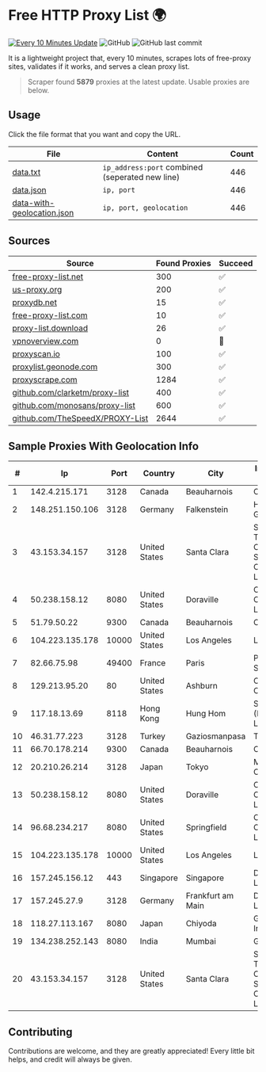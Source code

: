 
# Free HTTP Proxy List 🌍

[![Every 10 Minutes Update](https://github.com/mertguvencli/http-proxy-list/actions/workflows/main.yml/badge.svg?branch=main)](https://github.com/mertguvencli/http-proxy-list/actions/workflows/main.yml)
![GitHub](https://img.shields.io/github/license/mertguvencli/http-proxy-list)
![GitHub last commit](https://img.shields.io/github/last-commit/mertguvencli/http-proxy-list)

It is a lightweight project that, every 10 minutes, scrapes lots of free-proxy sites, validates if it works, and serves a clean proxy list.


> Scraper found **5879** proxies at the latest update. Usable proxies are below.

## Usage

Click the file format that you want and copy the URL.


|File|Content|Count|
|----|-------|-----|
|[data.txt](https://raw.githubusercontent.com/mertguvencli/http-proxy-list/main/proxy-list/data.txt)|`ip_address:port` combined (seperated new line)|446|
|[data.json](https://raw.githubusercontent.com/mertguvencli/http-proxy-list/main/proxy-list/data.json)|`ip, port`|446|
|[data-with-geolocation.json](https://raw.githubusercontent.com/mertguvencli/http-proxy-list/main/proxy-list/data-with-geolocation.json)|`ip, port, geolocation`|446|

## Sources

|Source|Found Proxies|Succeed|
|------|-------------|-------|
|[free-proxy-list.net](https://free-proxy-list.net)|300|✅|
|[us-proxy.org](https://www.us-proxy.org)|200|✅|
|[proxydb.net](http://proxydb.net)|15|✅|
|[free-proxy-list.com](https://free-proxy-list.com/?page=&port=&type%5B%5D=http&type%5B%5D=https&up_time=0&search=Search)|10|✅|
|[proxy-list.download](https://www.proxy-list.download/HTTP)|26|✅|
|[vpnoverview.com](https://vpnoverview.com/privacy/anonymous-browsing/free-proxy-servers)|0|🚫|
|[proxyscan.io](https://www.proxyscan.io)|100|✅|
|[proxylist.geonode.com](https://proxylist.geonode.com/api/proxy-list?limit=300&page=1&sort_by=lastChecked&sort_type=desc&protocols=http,https)|300|✅|
|[proxyscrape.com](https://api.proxyscrape.com/v2/?request=displayproxies&protocol=http&timeout=10000&country=all&ssl=all&anonymity=all)|1284|✅|
|[github.com/clarketm/proxy-list](https://raw.githubusercontent.com/clarketm/proxy-list/master/proxy-list-raw.txt)|400|✅|
|[github.com/monosans/proxy-list](https://raw.githubusercontent.com/monosans/proxy-list/main/proxies/http.txt)|600|✅|
|[github.com/TheSpeedX/PROXY-List](https://raw.githubusercontent.com/TheSpeedX/PROXY-List/master/http.txt)|2644|✅|


## Sample Proxies With Geolocation Info

|#|Ip|Port|Country|City|Internet Service Provider|
|-|--|----|-------|----|-------------------------|
|1|142.4.215.171|3128|Canada|Beauharnois|OVH SAS|
|2|148.251.150.106|3128|Germany|Falkenstein|Hetzner Online GmbH|
|3|43.153.34.157|3128|United States|Santa Clara|Shenzhen Tencent Computer Systems Company Limited|
|4|50.238.158.12|8080|United States|Doraville|Comcast Cable Communications, LLC|
|5|51.79.50.22|9300|Canada|Beauharnois|OVH SAS|
|6|104.223.135.178|10000|United States|Los Angeles|LayerHost|
|7|82.66.75.98|49400|France|Paris|Proxad / Free SAS|
|8|129.213.95.20|80|United States|Ashburn|Oracle Corporation|
|9|117.18.13.69|8118|Hong Kong|Hung Hom|Sun Network (Hong Kong) Limited|
|10|46.31.77.223|3128|Turkey|Gaziosmanpasa|Talha Bogaz|
|11|66.70.178.214|9300|Canada|Beauharnois|OVH SAS|
|12|20.210.26.214|3128|Japan|Tokyo|Microsoft Corporation|
|13|50.238.158.12|8080|United States|Doraville|Comcast Cable Communications, LLC|
|14|96.68.234.217|8080|United States|Springfield|Comcast Cable Communications, LLC|
|15|104.223.135.178|10000|United States|Los Angeles|LayerHost|
|16|157.245.156.12|443|Singapore|Singapore|DigitalOcean, LLC|
|17|157.245.27.9|3128|Germany|Frankfurt am Main|DigitalOcean, LLC|
|18|118.27.113.167|8080|Japan|Chiyoda|GMO Internet, Inc.|
|19|134.238.252.143|8080|India|Mumbai|Google LLC|
|20|43.153.34.157|3128|United States|Santa Clara|Shenzhen Tencent Computer Systems Company Limited|



## Contributing

Contributions are welcome, and they are greatly appreciated! Every
little bit helps, and credit will always be given.

